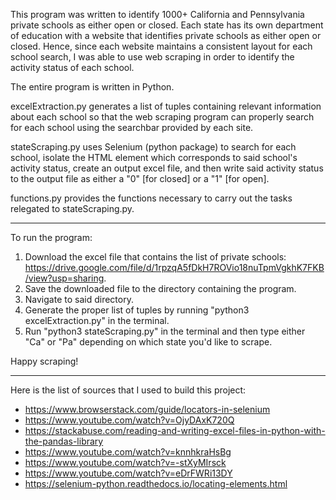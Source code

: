 This program was written to identify 1000+ California and Pennsylvania private schools as either open or closed. Each state has its own department of
education with a website that identifies private schools as either open or closed. Hence, since each website maintains a consistent layout for 
each school search, I was able to use web scraping in order to identify the activity status of each school.

The entire program is written in Python.

excelExtraction.py generates a list of tuples containing relevant information about each school so that the web scraping program can properly search
for each school using the searchbar provided by each site.

stateScraping.py uses Selenium (python package) to search for each school, isolate the HTML element which corresponds to said school's activity status, 
create an output excel file, and then write said activity status to the output file as either a "0" [for closed] or a "1" [for open].

functions.py provides the functions necessary to carry out the tasks relegated to stateScraping.py.

***

To run the program:

1. Download the excel file that contains the list of private schools: https://drive.google.com/file/d/1rpzqA5fDkH7ROVio18nuTpmVgkhK7FKB/view?usp=sharing.
2. Save the downloaded file to the directory containing the program.
3. Navigate to said directory.
4. Generate the proper list of tuples by running "python3 excelExtraction.py" in the terminal.
5. Run "python3 stateScraping.py" in the terminal and then type either "Ca" or "Pa" depending on which state you'd like to scrape.

Happy scraping!

***

Here is the list of sources that I used to build this project:

- https://www.browserstack.com/guide/locators-in-selenium
- https://www.youtube.com/watch?v=OjyDAxK720Q
- https://stackabuse.com/reading-and-writing-excel-files-in-python-with-the-pandas-library
- https://www.youtube.com/watch?v=knnhkraHsBg
- https://www.youtube.com/watch?v=-stXyMIrsck
- https://www.youtube.com/watch?v=eDrFWRi13DY
- https://selenium-python.readthedocs.io/locating-elements.html

